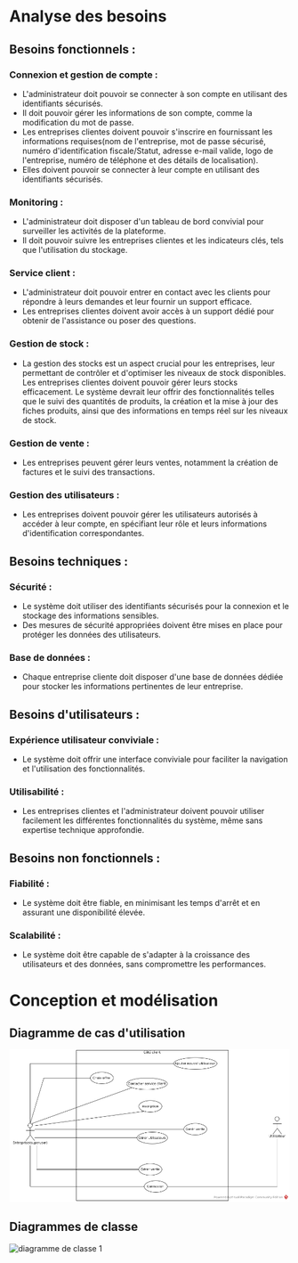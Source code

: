 # Analyse des besoins

## Besoins fonctionnels :

### Connexion et gestion de compte :
- L'administrateur doit pouvoir se connecter à son compte en utilisant des identifiants sécurisés.
- Il doit pouvoir gérer les informations de son compte, comme la modification du mot de passe.
- Les entreprises clientes doivent pouvoir s'inscrire en fournissant les informations requises(nom de l'entreprise, mot de passe sécurisé, numéro d'identification fiscale/Statut, adresse e-mail valide, logo de l'entreprise, numéro de téléphone et des détails de localisation).
- Elles doivent pouvoir se connecter à leur compte en utilisant des identifiants sécurisés.

### Monitoring :
- L'administrateur doit disposer d'un tableau de bord convivial pour surveiller les activités de la plateforme.
- Il doit pouvoir suivre les entreprises clientes et les indicateurs clés, tels que l'utilisation du stockage.

### Service client :
- L'administrateur doit pouvoir entrer en contact avec les clients pour répondre à leurs demandes et leur fournir un support efficace.
- Les entreprises clientes doivent avoir accès à un support dédié pour obtenir de l'assistance ou poser des questions.

### Gestion de stock :
- La gestion des stocks est un aspect crucial pour les entreprises, leur permettant de contrôler et d'optimiser les niveaux de stock disponibles. Les entreprises clientes doivent pouvoir gérer leurs stocks efficacement. Le système devrait leur offrir des fonctionnalités telles que le suivi des quantités de produits, la création et la mise à jour des fiches produits, ainsi que des informations en temps réel sur les niveaux de stock. 

### Gestion de vente :
- Les entreprises peuvent gérer leurs ventes, notamment la création de factures et le suivi des transactions.

### Gestion des utilisateurs :
- Les entreprises doivent pouvoir gérer les utilisateurs autorisés à accéder à leur compte, en spécifiant leur rôle et leurs informations d'identification correspondantes.

## Besoins techniques :

### Sécurité :
- Le système doit utiliser des identifiants sécurisés pour la connexion et le stockage des informations sensibles.
- Des mesures de sécurité appropriées doivent être mises en place pour protéger les données des utilisateurs.

### Base de données :
- Chaque entreprise cliente doit disposer d'une base de données dédiée pour stocker les informations pertinentes de leur entreprise.

## Besoins d'utilisateurs :

### Expérience utilisateur conviviale :
- Le système doit offrir une interface conviviale pour faciliter la navigation et l'utilisation des fonctionnalités.

### Utilisabilité :
- Les entreprises clientes et l'administrateur doivent pouvoir utiliser facilement les différentes fonctionnalités du système, même sans expertise technique approfondie.

## Besoins non fonctionnels :

### Fiabilité :
- Le système doit être fiable, en minimisant les temps d'arrêt et en assurant une disponibilité élevée.

### Scalabilité :
- Le système doit être capable de s'adapter à la croissance des utilisateurs et des données, sans compromettre les performances.


# Conception et modélisation

## Diagramme de cas d'utilisation

![diagramme de cas d'utilisation de stockops](ucd.png)

## Diagrammes de classe

![diagramme de classe 1](diagram_de_class_1.jpg)
![]()
